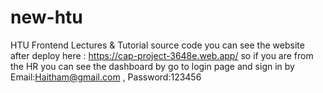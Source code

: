 # new-htu
HTU Frontend Lectures &amp; Tutorial source code 
you can see the website after deploy here : https://cap-project-3648e.web.app/
so if you are from the HR you can see the dashboard by go to login page and sign in by Email:Haitham@gmail.com , Password:123456

